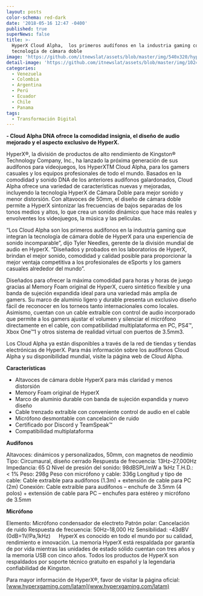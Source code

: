 ```yaml
---
layout: posts
color-schema: red-dark
date: '2018-05-16 12:47 -0400'
published: true
superNews: false
title: >-
  HyperX Cloud Alpha,  los primeros audífonos en la industria gaming con
  tecnología de cámara doble
image: 'https://github.com/itnewslat/assets/blob/master/img/540x320/hyper-audio-p.jpg'
detail-image: 'https://github.com/itnewslat/assets/blob/master/img/1024x680/hyper-audio-g.jpg'
categories:
  - Venezuela
  - Colombia
  - Argentina
  - Perú
  - Ecuador
  - Chile
  - Panama
tags:
  - Transformación Digital
---
```

**- Cloud Alpha DNA ofrece la comodidad insignia, el diseño de audio mejorado y el aspecto exclusivo de HyperX.**

HyperX®, la división de productos de alto rendimiento de Kingston® Technology Company, Inc., ha lanzado la próxima generación de sus audífonos para videojuegos, los HyperXTM Cloud Alpha, para los gamers casuales y los equipos profesionales de todo el mundo. Basados en la comodidad y sonido DNA de los anteriores audífonos galardonados, Cloud Alpha ofrece una variedad de características nuevas y mejoradas, incluyendo la tecnología HyperX de Cámara Doble para mejor sonido y menor distorsión. Con altavoces de 50mm, el diseño de cámara doble permite a HyperX sintonizar las frecuencias de bajos separadas de los tonos medios y altos, lo que crea un sonido dinámico que hace más reales y envolventes los videojuegos, la música y las películas.

“Los Cloud Alpha son los primeros audífonos en la industria gaming que integran la tecnología de cámara doble de HyperX para una experiencia de sonido incomparable”, dijo Tyler Needles, gerente de la división mundial de audio en HyperX. “Diseñados y probados en los laboratorios de HyperX, brindan el mejor sonido, comodidad y calidad posible para proporcionar la mejor ventaja competitiva a los profesionales de eSports y los gamers casuales alrededor del mundo”.

Diseñados para ofrecer la máxima comodidad para horas y horas de juego gracias al Memory Foam original de HyperX, cuero sintético flexible y una banda de sujeción expandida ideal para una variedad más amplia de gamers. Su marco de aluminio ligero y durable presenta un exclusivo diseño fácil de reconocer en los torneos tanto internacionales como locales. Asimismo, cuentan con un cable extraíble con control de audio incorporado que permite a los gamers ajustar el volumen y silenciar el micrófono directamente en el cable, con compatibilidad multiplataforma en PC, PS4™, Xbox One™1 y otros sistema de realidad virtual con puertos de 3.5mm3.  

Los Cloud Alpha ya están disponibles a través de la red de tiendas y tiendas electrónicas de HyperX. Para más información sobre los audífonos Cloud Alpha y su disponibilidad mundial, visite la página web de Cloud Alpha. 

**Características**

- Altavoces de cámara doble HyperX para más claridad y menos distorsión 
- Memory Foam original de HyperX 
- Marco de aluminio durable con banda de sujeción expandida y nuevo diseño 
- Cable trenzado extraíble con conveniente control de audio en el cable 
- Micrófono desmontable con cancelación de ruido 
- Certificado por Discord y TeamSpeak™ 
- Compatibilidad multiplataforma

**Audífonos**

Altavoces: dinámicos y personalizados, 50mm, con magnetos de neodimio
Tipo: Circumaural, diseño cerrado
Respuesta de frecuencia: 13Hz–27,000Hz
Impedancia: 65 Ω
Nivel de presión del sonido: 98dBSPL/mW a 1kHz
T.H.D.:  < 1%
Peso: 298g
Peso con micrófono y cable: 336g
Longitud y tipo de cable: Cable extraíble para audífonos (1.3m) + extensión de cable para PC (2m)
Conexión: Cable extraíble para audífonos – enchufe de 3.5mm (4 polos) + extensión de cable para PC – enchufes para estéreo y micrófono de 3.5mm 

**Micrófono**

Elemento: Micrófono condensador de electreto
Patrón polar: Cancelación de ruido
Respuesta de frecuencia: 50Hz–18,000 Hz
Sensibilidad: -43dBV (0dB=1V/Pa,1kHz)
 
HyperX es conocido en todo el mundo por su calidad, rendimiento e innovación. La memoria HyperX está respaldada por garantía de por vida mientras las unidades de estado sólido cuentan con tres años y  la memoria USB con cinco años. Todos los productos de HyperX son respaldados por soporte técnico gratuito en español y la legendaria confiabilidad de Kingston.

Para mayor información de HyperX®, favor de visitar la página oficial: [www.hyperxgaming.com/latam](www.hyperxgaming.com/latam) 


